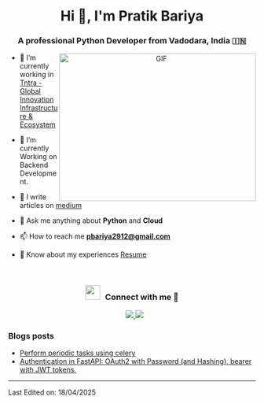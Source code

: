 <h1 align="center">Hi 👋, I'm Pratik Bariya</a></h1>
<h3 align="center">A professional Python Developer from Vadodara, India &#127470;&#127475</h3>


<a target="_blank" align="center">
  <img align="right" top="500" height="300" width="400" alt="GIF" src="https://media.giphy.com/media/SWoSkN6DxTszqIKEqv/giphy.gif">
</a>

- 🔭 I’m currently working in <a href="https://www.tntra.io/" target="blank">Tntra - Global Innovation Infrastructure & Ecosystem</a>

- 🌱 I’m currently Working on Backend Development.

- 📝 I write articles on [medium](https://medium.com/)

- 💬 Ask me anything about **Python** and **Cloud**

- 📫 How to reach me **pbariya2912@gmail.com**

- 📄 Know about my experiences <a href="" target="blank">Resume</a>
<br/>
<h3 align="center" > <img src="https://media.giphy.com/media/iY8CRBdQXODJSCERIr/giphy.gif" width="30" height="30" style="margin-right: 10px;">Connect with me 🤝 </h3>

<p align="center">

 <div align="center"  class="icons-social" style="margin-left: 10px;">
   <a href="www.linkedin.com/in/pratik-bariya-712a06236" target="_blank">
     <img src="https://img.shields.io/badge/linkedin-%2312100E.svg?&style=for-the-badge&logo=linkedin&logoColor=white&color=black" />
   </a>
   <a href="mailto:pbariya2912@gmail.com">
    <img src="https://img.shields.io/badge/Gmail-333333?style=for-the-badge&logo=gmail&logoColor=red" />
  </a>
 </div>

</p>

### Blogs posts

<!-- BLOG-POST-LIST:START -->

- [Perform periodic tasks using celery](https://medium.com/@pratik.bariya_67823/perform-celery-for-periodic-task-2992d17df95f)
- [Authentication in FastAPI: OAuth2 with Password (and Hashing), bearer with JWT tokens.](https://medium.com/@pratik.bariya_67823/authentication-in-fastapi-oauth2-with-password-and-hashing-bearer-with-jwt-tokens-ee5dc7b2d938)
<!-- BLOG-POST-LIST:END -->

---

Last Edited on: 18/04/2025
